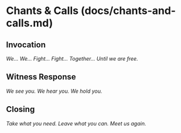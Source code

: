 # Chants & Calls (docs/chants-and-calls.md)

## Invocation

*We… We… Fight… Fight… Together… Until we are free.*

## Witness Response

*We see you. We hear you. We hold you.*

## Closing

*Take what you need. Leave what you can. Meet us again.*
